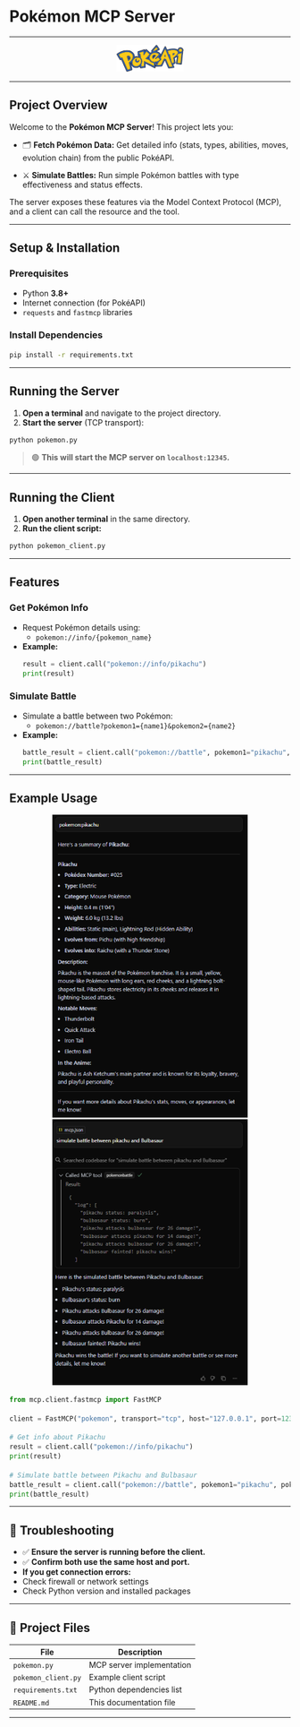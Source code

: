 # Pokémon MCP Server

---

<p align="center">
  <img src="https://raw.githubusercontent.com/PokeAPI/media/master/logo/pokeapi_256.png" width="120" alt="PokéAPI Logo"/>
</p>

---

## Project Overview

Welcome to the **Pokémon MCP Server**! This project lets you:

- 🗂️  **Fetch Pokémon Data:** Get detailed info (stats, types, abilities, moves, evolution chain) from the public PokéAPI.

- ⚔️  **Simulate Battles:** Run simple Pokémon battles with type effectiveness and status effects.

The server exposes these features via the Model Context Protocol (MCP), and a client can call the resource and the tool.

---

## Setup & Installation

### Prerequisites

- Python **3.8+**
- Internet connection (for PokéAPI)
- `requests` and `fastmcp` libraries

### Install Dependencies

```bash
pip install -r requirements.txt
```

---

## Running the Server

1. **Open a terminal** and navigate to the project directory.
2. **Start the server** (TCP transport):

```bash
python pokemon.py
```

> 🟢 **This will start the MCP server on `localhost:12345`.**

---

##  Running the Client

1. **Open another terminal** in the same directory.
2. **Run the client script:**

```bash
python pokemon_client.py
```
---

## Features

### Get Pokémon Info
- Request Pokémon details using:
  - `pokemon://info/{pokemon_name}`
- **Example:**
  ```python
  result = client.call("pokemon://info/pikachu")
  print(result)
  ```

### Simulate Battle
- Simulate a battle between two Pokémon:
  - `pokemon://battle?pokemon1={name1}&pokemon2={name2}`
- **Example:**
  ```python
  battle_result = client.call("pokemon://battle", pokemon1="pikachu", pokemon2="bulbasaur")
  print(battle_result)
  ```

---

## Example Usage

<p align="center">
  <img src="resources.png" alt="Resource Example" width="350"/>
  <img src="battle.png" alt="Battle Example" width="350"/>
</p>

```python
from mcp.client.fastmcp import FastMCP

client = FastMCP("pokemon", transport="tcp", host="127.0.0.1", port=12345)

# Get info about Pikachu
result = client.call("pokemon://info/pikachu")
print(result)

# Simulate battle between Pikachu and Bulbasaur
battle_result = client.call("pokemon://battle", pokemon1="pikachu", pokemon2="bulbasaur")
print(battle_result)
```

---

## 🛟 Troubleshooting

- ✅ **Ensure the server is running before the client.**
- ✅ **Confirm both use the same host and port.**
-  **If you get connection errors:**
  - Check firewall or network settings
  - Check Python version and installed packages

---

## 📁 Project Files

| File               | Description                        |
|--------------------|------------------------------------|
| `pokemon.py`   | MCP server implementation          |
| `pokemon_client.py`| Example client script               |
| `requirements.txt` | Python dependencies list           |
| `README.md`        | This documentation file            |

---
